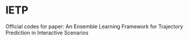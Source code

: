 # IETP
Official codes for paper: An Ensemble Learning Framework for Trajectory Prediction in Interactive Scenarios

